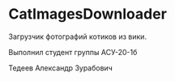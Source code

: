 # CatImagesDownloader

Загрузчик фотографий котиков из вики.

Выполнил студент  группы АСУ-20-1б

Тедеев Александр Зурабович